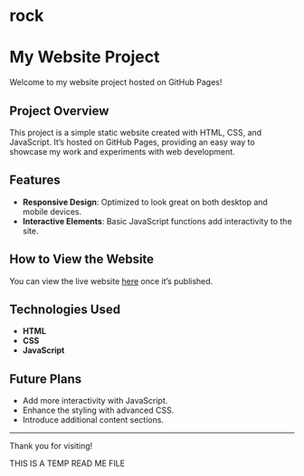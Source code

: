 # rock

# My Website Project

Welcome to my website project hosted on GitHub Pages!

## Project Overview

This project is a simple static website created with HTML, CSS, and JavaScript. It’s hosted on GitHub Pages, providing an easy way to showcase my work and experiments with web development.

## Features

- **Responsive Design**: Optimized to look great on both desktop and mobile devices.
- **Interactive Elements**: Basic JavaScript functions add interactivity to the site.

## How to View the Website

You can view the live website [here](https://<your-username>.github.io/<repository-name>/) once it’s published.

## Technologies Used

- **HTML**
- **CSS**
- **JavaScript**

## Future Plans

- Add more interactivity with JavaScript.
- Enhance the styling with advanced CSS.
- Introduce additional content sections.

---

Thank you for visiting!


THIS IS A TEMP READ ME FILE
